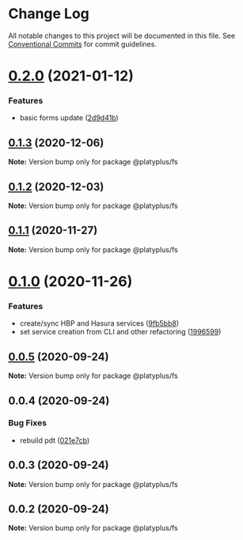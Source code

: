 # Change Log

All notable changes to this project will be documented in this file.
See [Conventional Commits](https://conventionalcommits.org) for commit guidelines.

# [0.2.0](https://github.com/platyplus/platydev/compare/@platyplus/fs@0.1.3...@platyplus/fs@0.2.0) (2021-01-12)


### Features

* basic forms update ([2d9d41b](https://github.com/platyplus/platydev/commit/2d9d41b1c71907cb47dba9121af5191eb7e1edb1))





## [0.1.3](https://github.com/platyplus/platydev/compare/@platyplus/fs@0.1.2...@platyplus/fs@0.1.3) (2020-12-06)

**Note:** Version bump only for package @platyplus/fs





## [0.1.2](https://github.com/platyplus/platydev/compare/@platyplus/fs@0.1.1...@platyplus/fs@0.1.2) (2020-12-03)

**Note:** Version bump only for package @platyplus/fs





## [0.1.1](https://github.com/platyplus/platydev/compare/@platyplus/fs@0.1.0...@platyplus/fs@0.1.1) (2020-11-27)

**Note:** Version bump only for package @platyplus/fs





# [0.1.0](https://github.com/platyplus/platydev/compare/@platyplus/fs@0.0.5...@platyplus/fs@0.1.0) (2020-11-26)


### Features

* create/sync HBP and Hasura services ([9fb5bb8](https://github.com/platyplus/platydev/commit/9fb5bb8fbde0c89e8099da08e4efd491fcd5de1a))
* set service creation from CLI and other refactoring ([1996599](https://github.com/platyplus/platydev/commit/199659988b37abf4eb068d4b08bfd1bce97f4533))





## [0.0.5](https://github.com/platyplus/platydev/compare/@platyplus/fs@0.0.4...@platyplus/fs@0.0.5) (2020-09-24)

**Note:** Version bump only for package @platyplus/fs





## 0.0.4 (2020-09-24)


### Bug Fixes

* rebuild pdt ([021e7cb](https://github.com/platyplus/platydev/commit/021e7cb617ad0fe251d134395196050f64c72d08))





## 0.0.3 (2020-09-24)

**Note:** Version bump only for package @platyplus/fs





## 0.0.2 (2020-09-24)

**Note:** Version bump only for package @platyplus/fs
